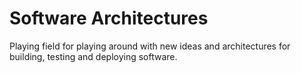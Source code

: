 # Software Architectures

Playing field for playing around with new ideas and architectures for building, testing and deploying software.
